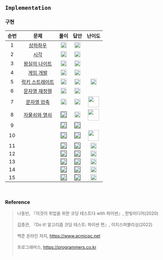 ## `Implementation`
### 구현

순번|문제|풀이|답안|난이도
:---:|:---:|:---:|:---:|:---:|
1|[상하좌우](https://github.com/CHUrururu/CodingTest/blob/master/Implementation/Problem/1_%EC%83%81%ED%95%98%EC%A2%8C%EC%9A%B0.md)|<a href="https://github.com/CHUrururu/CodingTest/blob/master/Implementation/Solution/1_%EC%83%81%ED%95%98%EC%A2%8C%EC%9A%B0.py"><img src="https://cdn-icons-png.flaticon.com/512/7046/7046086.png" width="20" height="20"/></a>|<a href="https://github.com/ndb796/python-for-coding-test/blob/master/4/1.py"><img src="https://cdn-icons-png.flaticon.com/512/2702/2702154.png" width="20" height="20"/></a>||
2|[시각](https://github.com/CHUrururu/CodingTest/blob/master/Implementation/Problem/2_%EC%8B%9C%EA%B0%81.md)|<a href="https://github.com/CHUrururu/CodingTest/blob/master/Implementation/Solution/2_%EC%8B%9C%EA%B0%81.py"><img src="https://cdn-icons-png.flaticon.com/512/7046/7046086.png" width="20" height="20"/></a>|<a href="https://github.com/ndb796/python-for-coding-test/blob/master/4/2.py"><img src="https://cdn-icons-png.flaticon.com/512/2702/2702154.png" width="20" height="20"/></a>||
3|[왕실의 나이트](https://github.com/CHUrururu/CodingTest/blob/master/Implementation/Problem/3_%EC%99%95%EC%8B%A4%EC%9D%98%20%EB%82%98%EC%9D%B4%ED%8A%B8.md)|<a href="https://github.com/CHUrururu/CodingTest/blob/master/Implementation/Solution/3_%EC%99%95%EC%8B%A4%EC%9D%98%20%EB%82%98%EC%9D%B4%ED%8A%B8.py"><img src="https://cdn-icons-png.flaticon.com/512/7046/7046086.png" width="20" height="20"/></a>|<a href="https://github.com/ndb796/python-for-coding-test/blob/master/4/3.py"><img src="https://cdn-icons-png.flaticon.com/512/2702/2702154.png" width="20" height="20"/></a>||
4|[게임 개발](https://github.com/CHUrururu/CodingTest/blob/master/Implementation/Problem/4_%EA%B2%8C%EC%9E%84%20%EA%B0%9C%EB%B0%9C.md)|<a href="https://github.com/CHUrururu/CodingTest/blob/master/Implementation/Solution/4_%EA%B2%8C%EC%9E%84%20%EA%B0%9C%EB%B0%9C.py"><img src="https://cdn-icons-png.flaticon.com/512/7046/7046086.png" width="20" height="20"/></a>|<a href="https://github.com/ndb796/python-for-coding-test/blob/master/4/4.py"><img src="https://cdn-icons-png.flaticon.com/512/2702/2702154.png" width="20" height="20"/></a>||
5|[럭키 스트레이트](https://www.acmicpc.net/problem/18406)|<a href="https://github.com/CHUrururu/CodingTest/blob/master/Implementation/Solution/5_%EB%9F%AD%ED%82%A4%20%EC%8A%A4%ED%8A%B8%EB%A0%88%EC%9D%B4%ED%8A%B8.py"><img src="https://cdn-icons-png.flaticon.com/512/7046/7046086.png" width="20" height="20"/></a>|<a href="https://github.com/ndb796/python-for-coding-test/blob/master/12/1.py"><img src="https://cdn-icons-png.flaticon.com/512/2702/2702154.png" width="20" height="20"/></a>|<img src="https://d2gd6pc034wcta.cloudfront.net/tier/4.svg" width="20" height="20">|
6|[문자열 재정렬](https://github.com/CHUrururu/CodingTest/blob/master/Implementation/Problem/6_%EB%AC%B8%EC%9E%90%EC%97%B4%20%EC%9E%AC%EC%A0%95%EB%A0%AC.md)|<a href="https://github.com/CHUrururu/CodingTest/blob/master/Implementation/Solution/6_%EB%AC%B8%EC%9E%90%EC%97%B4%20%EC%9E%AC%EC%A0%95%EB%A0%AC.py"><img src="https://cdn-icons-png.flaticon.com/512/7046/7046086.png" width="20" height="20"/></a>|<a href="https://github.com/ndb796/python-for-coding-test/blob/master/12/2.py"><img src="https://cdn-icons-png.flaticon.com/512/2702/2702154.png" width="20" height="20"/></a>||
7|[문자열 압축](https://school.programmers.co.kr/learn/courses/30/lessons/60057)|<a href="https://github.com/CHUrururu/CodingTest/blob/master/Implementation/Solution/7_%EB%AC%B8%EC%9E%90%EC%97%B4%20%EC%95%95%EC%B6%95.py"><img src="https://cdn-icons-png.flaticon.com/512/7046/7046086.png" width="20" height="20"/></a>|<a href="https://github.com/ndb796/python-for-coding-test/blob/master/12/3.py"><img src="https://cdn-icons-png.flaticon.com/512/2702/2702154.png" width="20" height="20"/></a>|<img src="https://github.com/CHUrururu/CodingTest/assets/147632493/6a4b26d8-bb28-4f8f-a1e2-fc42af27009c" width="36">|
8|[자물쇠와 열쇠](https://school.programmers.co.kr/learn/courses/30/lessons/60059)|<a href=""><img src="https://cdn-icons-png.flaticon.com/512/7046/7046086.png" width="20" height="20"/></a>|<a href="https://github.com/ndb796/python-for-coding-test/blob/master/12/4.py"><img src="https://cdn-icons-png.flaticon.com/512/2702/2702154.png" width="20" height="20"/></a>|<img src="https://github.com/CHUrururu/CodingTest/assets/147632493/c87e0020-a9f7-4eac-b71b-f85f967457ba" width="37">||
9|[]()|<a href=""><img src="https://cdn-icons-png.flaticon.com/512/7046/7046086.png" width="20" height="20"/></a>|<a href=""><img src="https://cdn-icons-png.flaticon.com/512/2702/2702154.png" width="20" height="20"/></a>||
10|[]()|<a href=""><img src="https://cdn-icons-png.flaticon.com/512/7046/7046086.png" width="20" height="20"/></a>|<a href=""><img src="https://cdn-icons-png.flaticon.com/512/2702/2702154.png" width="20" height="20"/></a>|<img src="https://github.com/CHUrururu/CodingTest/assets/147632493/db5a08f5-edbf-4526-b363-ce06aafbf21e" width="35">|
11|[]()|<a href=""><img src="https://cdn-icons-png.flaticon.com/512/7046/7046086.png" width="20" height="20"/></a>|<a href=""><img src="https://cdn-icons-png.flaticon.com/512/2702/2702154.png" width="20" height="20"/></a>|<img src="https://d2gd6pc034wcta.cloudfront.net/tier/7.svg" width="20" height="20">|
12|[]()|<a href=""><img src="https://cdn-icons-png.flaticon.com/512/7046/7046086.png" width="20" height="20"/></a>|<a href=""><img src="https://cdn-icons-png.flaticon.com/512/2702/2702154.png" width="20" height="20"/></a>|<img src="https://d2gd6pc034wcta.cloudfront.net/tier/12.svg" width="20" height="20">|
13|[]()|<a href=""><img src="https://cdn-icons-png.flaticon.com/512/7046/7046086.png" width="20" height="20"/></a>|<a href=""><img src="https://cdn-icons-png.flaticon.com/512/2702/2702154.png" width="20" height="20"/></a>|<img src="https://d2gd6pc034wcta.cloudfront.net/tier/12.svg" width="20" height="20">|
14|[]()|<a href=""><img src="https://cdn-icons-png.flaticon.com/512/7046/7046086.png" width="20" height="20"/></a>|<a href=""><img src="https://cdn-icons-png.flaticon.com/512/2702/2702154.png" width="20" height="20"/></a>|<img src="https://d2gd6pc034wcta.cloudfront.net/tier/10.svg" width="20" height="20">|
15|[]()|<a href=""><img src="https://cdn-icons-png.flaticon.com/512/7046/7046086.png" width="20" height="20"/></a>|<a href=""><img src="https://cdn-icons-png.flaticon.com/512/2702/2702154.png" width="20" height="20"/></a>|<img src="https://d2gd6pc034wcta.cloudfront.net/tier/9.svg" width="20" height="20">|
<br/>


### Reference
> 나동빈, 『이것이 취업을 위한 코딩 테스트다 with 파이썬』, 한빛미디어(2020)<br/><br/>
> 김종관, 『Do it! 알고리즘 코딩 테스트: 파이썬 편』, 이지스퍼블리싱(2022)<br/><br/>
> 백준 온라인 저지, https://www.acmicpc.net<br/><br/>
> 프로그래머스, https://programmers.co.kr<br/><br/>

